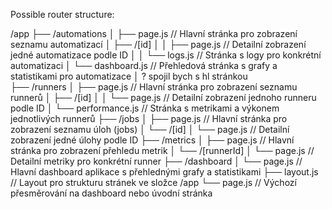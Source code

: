 Possible router structure:

/app
├── /automations
│   ├── page.js                   // Hlavní stránka pro zobrazení seznamu automatizací
│   ├── /[id]
│   │   ├── page.js               // Detailní zobrazení jedné automatizace podle ID
│   │   └── logs.js               // Stránka s logy pro konkrétní automatizaci
│   └── dashboard.js              // Přehledová stránka s grafy a statistikami pro automatizace
│                       ? spojil bych s hl stránkou  
├── /runners
│   ├── page.js                   // Hlavní stránka pro zobrazení seznamu runnerů
│   ├── /[id]
│   │   └── page.js               // Detailní zobrazení jednoho runneru podle ID
│   └── performance.js            // Stránka s metrikami a výkonem jednotlivých runnerů
├── /jobs
│   ├── page.js                   // Hlavní stránka pro zobrazení seznamu úloh (jobs)
│   └── /[id]
│       └── page.js               // Detailní zobrazení jedné úlohy podle ID
├── /metrics
│   ├── page.js                   // Hlavní stránka pro zobrazení přehledu metrik
│   └── /[runnerId]
│       └── page.js               // Detailní metriky pro konkrétní runner
├── /dashboard
│   └── page.js                   // Hlavní dashboard aplikace s přehlednými grafy a statistikami
├── layout.js                     // Layout pro strukturu stránek ve složce /app
└── page.js                       // Výchozí přesměrování na dashboard nebo úvodní stránka
